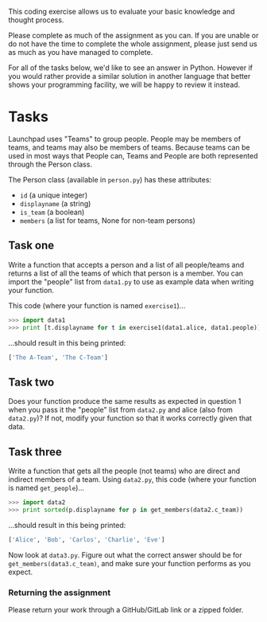 
This coding exercise allows us to evaluate your basic knowledge and thought
process.

Please complete as much of the assignment as you can. If you are unable or do
not have the time to complete the whole assignment, please just send us as much
as you have managed to complete.

For all of the tasks below, we'd like to see an answer in Python. However if
you would rather provide a similar solution in another language that better
shows your programming facility, we will be happy to review it instead.

# Tasks

Launchpad uses "Teams" to group people.  People may be members of teams, and
teams may also be members of teams.  Because teams can be used in most ways
that People can, Teams and People are both represented through the Person
class.

The Person class (available in `person.py`) has these attributes:

- `id` (a unique integer)
- `displayname` (a string)
- `is_team` (a boolean)
- `members` (a list for teams, None for non-team persons)


## Task one

Write a function that accepts a person and a list of all
people/teams and returns a list of all the teams of which that
person is a member. You can import the "people" list from
`data1.py` to use as example data when writing your function.

This code (where your function is named `exercise1`)...

``` python
>>> import data1
>>> print [t.displayname for t in exercise1(data1.alice, data1.people)]
```

...should result in this being printed:

``` python
['The A-Team', 'The C-Team']
```

## Task two

Does your function produce the same results as expected in
question 1 when you pass it the "people" list from `data2.py`
and alice (also from `data2.py`)?  If not, modify your function
so that it works correctly given that data.

## Task three

Write a function that gets all the people (not teams) who are
direct and indirect members of a team.  Using `data2.py`, this code
(where your function is named `get_people`)...

``` python
>>> import data2
>>> print sorted(p.displayname for p in get_members(data2.c_team))
```

...should result in this being printed:

``` python
['Alice', 'Bob', 'Carlos', 'Charlie', 'Eve']
```

Now look at `data3.py`.  Figure out what the correct answer should be for
`get_members(data3.c_team)`, and make sure your function performs as you
expect.

### Returning the assignment

Please return your work through a GitHub/GitLab link or a zipped folder.

